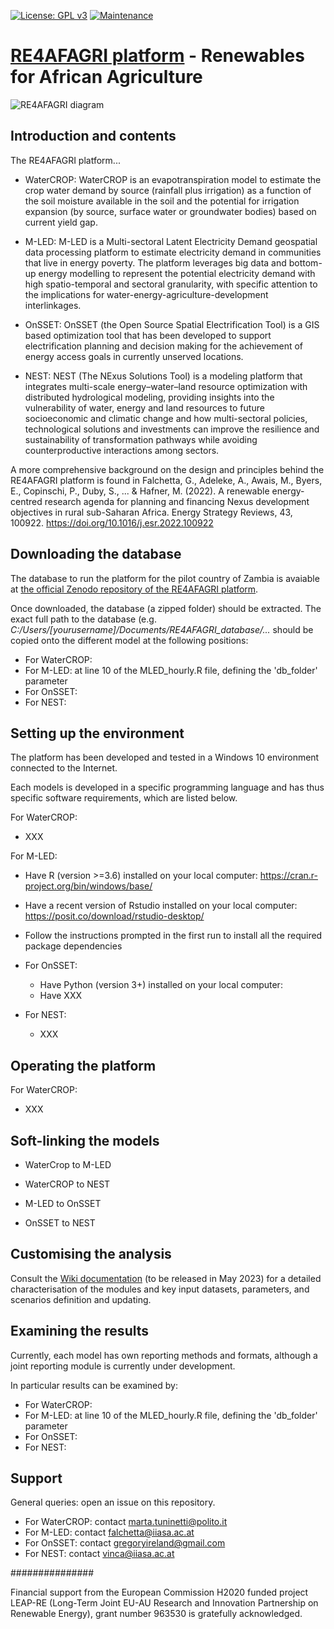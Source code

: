 [![License: GPL v3](https://img.shields.io/badge/License-GPLv3-blue.svg)](https://www.gnu.org/licenses/gpl-3.0) [![Maintenance](https://img.shields.io/badge/Maintained%3F-yes-green.svg)](https://GitHub.com/Naereen/StrapDown.js/graphs/commit-activity)

# [RE4AFAGRI platform](https://sites.google.com/view/re4afagri/home) - Renewables for African Agriculture

![RE4AFAGRI diagram](https://lh3.googleusercontent.com/ND7Ld9by5HOwWia1uvTGOSSmReCPBgf1iw_DRAmuF-SfSIzI1gVno6V68P4lbNYLpog=w2400)

####
## Introduction and contents

The RE4AFAGRI platform...

- WaterCROP: WaterCROP is an evapotranspiration model to estimate the crop water demand by source (rainfall plus irrigation) as a function of the soil moisture available in the soil and the potential for irrigation expansion (by source, surface water or groundwater bodies) based on current yield gap.

- M-LED: M-LED is a Multi-sectoral Latent Electricity Demand geospatial data processing platform to estimate electricity demand in communities that live in energy poverty. The platform leverages big data and bottom-up energy modelling to represent the potential electricity demand with high spatio-temporal and sectoral granularity, with specific attention to the implications for water-energy-agriculture-development interlinkages.  

- OnSSET: OnSSET (the Open Source Spatial Electrification Tool) is a GIS based optimization tool that has been developed to support electrification planning and decision making for the achievement of energy access goals in currently unserved locations. 

- NEST: NEST (The NExus Solutions Tool) is a modeling platform that integrates multi-scale energy–water–land resource optimization with distributed hydrological modeling, providing  insights into the vulnerability of water, energy and land resources to future socioeconomic and climatic change and how multi-sectoral policies, technological solutions and investments can improve the resilience and sustainability of transformation pathways while avoiding counterproductive interactions among sectors. 

A more comprehensive background on the design and principles behind the RE4AFAGRI platform is found in Falchetta, G., Adeleke, A., Awais, M., Byers, E., Copinschi, P., Duby, S., ... & Hafner, M. (2022). A renewable energy-centred research agenda for planning and financing Nexus development objectives in rural sub-Saharan Africa. Energy Strategy Reviews, 43, 100922. https://doi.org/10.1016/j.esr.2022.100922

## Downloading the database

The database to run the platform for the pilot country of Zambia is avaiable at [the official Zenodo repository of the RE4AFAGRI platform](https://doi.org/10.5281/zenodo.7534846). 

Once downloaded, the database (a zipped folder) should be extracted. The exact full path to the database (e.g. *C:/Users/[yourusername]/Documents/RE4AFAGRI_database/...* should be copied onto the different model at the following positions:

- For WaterCROP:
- For M-LED: at line 10 of the MLED_hourly.R file, defining the 'db_folder' parameter
- For OnSSET:
- For NEST:

## Setting up the environment

The platform has been developed and tested in a Windows 10 environment connected to the Internet.

Each models is developed in a specific programming language and has thus specific software requirements, which are listed below.

For WaterCROP:
  - XXX

For M-LED:
  - Have R (version >=3.6) installed on your local computer: https://cran.r-project.org/bin/windows/base/
  - Have a recent version of Rstudio installed on your local computer: https://posit.co/download/rstudio-desktop/
  - Follow the instructions prompted in the first run to install all the required package dependencies

- For OnSSET:
  - Have Python (version 3+) installed on your local computer:
  - Have XXX

- For NEST:
  - XXX
  
## Operating the platform

For WaterCROP:
  - XXX

## Soft-linking the models

- WaterCrop to M-LED


- WaterCROP to NEST


- M-LED to OnSSET


- OnSSET to NEST


## Customising the analysis

Consult the [Wiki documentation](https://github.com/iiasa/RE4AFAGRI_platform/wiki) (to be released in May 2023) for a detailed characterisation of the modules and key input datasets, parameters, and scenarios definition and updating.

## Examining the results

Currently, each model has own reporting methods and formats, although a joint reporting module is currently under development. 

In particular results can be examined by:

- For WaterCROP:
- For M-LED: at line 10 of the MLED_hourly.R file, defining the 'db_folder' parameter
- For OnSSET:
- For NEST:

## Support

General queries: open an issue on this repository.

- For WaterCROP: contact marta.tuninetti@polito.it
- For M-LED: contact falchetta@iiasa.ac.at
- For OnSSET: contact gregoryireland@gmail.com
- For NEST: contact vinca@iiasa.ac.at

###############

Financial support from the European Commission H2020 funded project LEAP-RE (Long-Term Joint EU-AU Research and Innovation Partnership on Renewable Energy), grant number 963530 is gratefully acknowledged.
